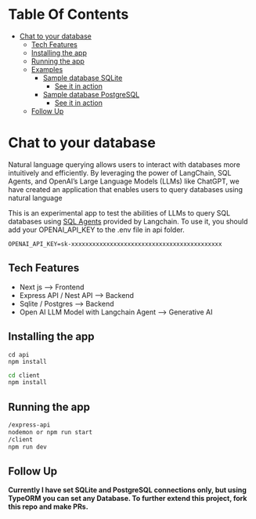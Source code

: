 # Table Of Contents

- [Chat to your database](#chat-to-your-database)
  - [Tech Features](#tech-features)
  - [Installing the app](#installing-the-app)
  - [Running the app](#running-the-app)
  - [Examples](#examples)
    - [Sample database SQLite](#sample-database-sqlite)
      - [See it in action](#see-it-in-action)
    - [Sample database PostgreSQL](#sample-database-postgresql)
      - [See it in action](#see-it-in-action-1)
  - [Follow Up](#follow-up)

# Chat to your database

Natural language querying allows users to interact with databases more intuitively and efficiently. By leveraging the power of LangChain, SQL Agents, and OpenAI’s Large Language Models (LLMs) like ChatGPT, we have created an application that enables users to query databases using natural language

This is an experimental app to test the abilities of LLMs to query SQL databases using [SQL Agents]() provided by Langchain.
To use it, you should add your OPENAI_API_KEY to the .env file in api folder.

```
OPENAI_API_KEY=sk-xxxxxxxxxxxxxxxxxxxxxxxxxxxxxxxxxxxxxxxxxxx
```

## Tech Features

- Next js --> Frontend
- Express API / Nest API --> Backend
- Sqlite / Postgres --> Backend
- Open AI LLM Model with Langchain Agent --> Generative AI

## Installing the app

```bash!
cd api
npm install
```

```bash
cd client
npm install
```

## Running the app

```bash
/express-api
nodemon or npm run start
/client
npm run dev
```
## Follow Up

**Currently I have set SQLite and PostgreSQL connections only, but using TypeORM you can set any Database. To further extend this project, fork this repo and make PRs.**
